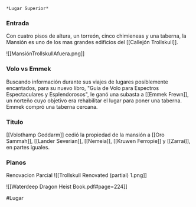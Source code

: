 	*Lugar Superior*

### Entrada
Con cuatro pisos de altura, un torreón, cinco chimieneas y una taberna, la Mansión es uno de los mas grandes edificios del [[Callejón Trollskull]].

![[MansiónTrollskullAfuera.png]]

### Volo vs Emmek
Buscando información durante sus viajes de lugares posiblemente encantados, para su nuevo libro, "Guia de Volo para Espectros Espectaculares y Esplendorosos", le ganó una subasta a [[Emmek Frewn]], un norteño cuyo objetivo era rehabilitar el lugar para poner una taberna. Emmek compró una taberna cercana.

### Titulo
[[Volothamp Geddarm]] cedió la propiedad de la mansión a [[Oro Sammah]], [[Lander Severian]], [[Nemeia]], [[Kruwen Ferropie]] y [[Zarrai]], en partes iguales.

### Planos

Renovacion Parcial
![[Trollskull Renovated (partial) 1.png]]


![[Waterdeep Dragon Heist Book.pdf#page=224]]










#Lugar